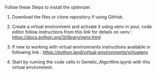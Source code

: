 Follow these Steps to install the optimizer.

1. Download the files or clone repository if using GitHub.
   
2. Create a virtual environment and activate it using venv in your, code editor follow instructions from this link for details on venv : https://docs.python.org/3/library/venv.html

3. If new to working with virtual environments instructions available in following link : https://python.land/virtual-environments/virtualenv

4. Start by running the code cells in Genetic_Algorithm.ipynb with this virtual environment.
